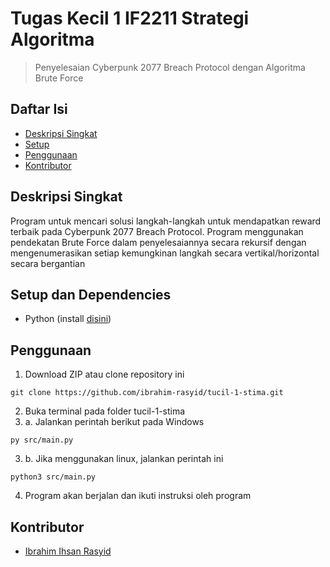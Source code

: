 # Tugas Kecil 1 IF2211 Strategi Algoritma
> Penyelesaian Cyberpunk 2077 Breach Protocol dengan Algoritma Brute Force

## Daftar Isi
- [Deskripsi Singkat](#deskripsi-singkat)
- [Setup](#setup)
- [Penggunaan](#setup)
- [Kontributor](#kontributor)

## Deskripsi Singkat

Program untuk mencari solusi langkah-langkah untuk mendapatkan reward terbaik pada Cyberpunk 2077 Breach Protocol. Program menggunakan pendekatan Brute Force dalam penyelesaiannya secara rekursif dengan mengenumerasikan setiap kemungkinan langkah secara vertikal/horizontal secara bergantian

## Setup dan Dependencies

- Python (install [disini](https://www.python.org/downloads/))


## Penggunaan

1. Download ZIP atau clone repository ini
```
git clone https://github.com/ibrahim-rasyid/tucil-1-stima.git
```
2. Buka terminal pada folder tucil-1-stima
3. a. Jalankan perintah berikut pada Windows
```
py src/main.py
```
3. b. Jika menggunakan linux, jalankan perintah ini
```
python3 src/main.py
```
4. Program akan berjalan dan ikuti instruksi oleh program

## Kontributor
- [Ibrahim Ihsan Rasyid](https://github.com/ibrahim-rasyid)